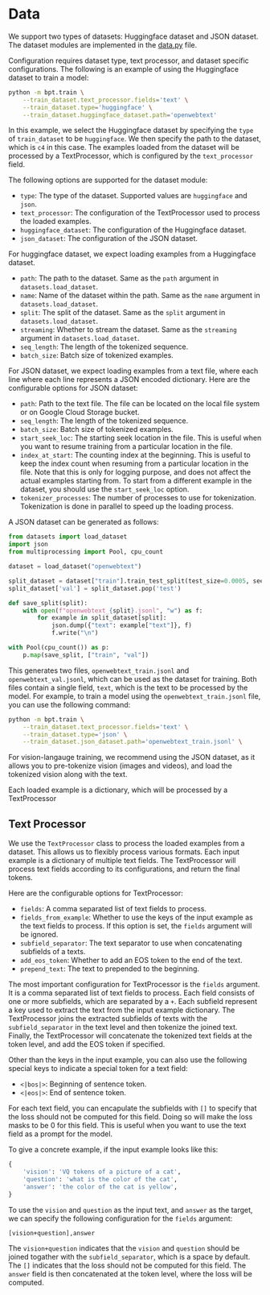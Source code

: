 # Data

We support two types of datasets: Huggingface dataset and JSON dataset. The dataset modules are implemented in the [data.py](/lwm/data.py) file.

Configuration requires dataset type, text processor, and dataset specific configurations.
The following is an example of using the Huggingface dataset to train a model:
```bash
python -m bpt.train \
    --train_dataset.text_processor.fields='text' \
    --train_dataset.type='huggingface' \
    --train_dataset.huggingface_dataset.path='openwebtext'
```

In this example, we select the Huggingface dataset by specifying the `type` of
`train_dataset` to be `huggingface`. We then specify the path to the dataset,
which is `c4` in this case. The examples loaded from the dataset will be processed
by a TextProcessor, which is configured by the `text_processor` field.

The following options are supported for the dataset module:
* `type`: The type of the dataset. Supported values are `huggingface` and `json`.
* `text_processor`: The configuration of the TextProcessor used to process the
  loaded examples.
* `huggingface_dataset`: The configuration of the Huggingface dataset.
* `json_dataset`: The configuration of the JSON dataset.

For huggingface dataset, we expect loading examples from a Huggingface dataset.
* `path`: The path to the dataset. Same as the `path` argument in
  `datasets.load_dataset`.
* `name`: Name of the dataset within the path. Same as the `name` argument in
  `datasets.load_dataset`.
* `split`: The split of the dataset. Same as the `split` argument in
  `datasets.load_dataset`.
*  `streaming`: Whether to stream the dataset. Same as the `streaming` argument
   in `datasets.load_dataset`.
* `seq_length`: The length of the tokenized sequence.
* `batch_size`: Batch size of tokenized examples.

For JSON dataset, we expect loading examples from a text file, where each line where each line represents a
JSON encoded dictionary. Here are the configurable options for JSON dataset:
* `path`: Path to the text file. The file can be located on the local file system
  or on Google Cloud Storage bucket.
* `seq_length`: The length of the tokenized sequence.
* `batch_size`: Batch size of tokenized examples.
* `start_seek_loc`: The starting seek location in the file. This is useful when
  you want to resume training from a particular location in the file.
* `index_at_start`: The counting index at the beginning. This is useful to
  keep the index count when resuming from a particular location in the file.
  Note that this is only for logging purpose, and does not affect the actual
  examples starting from. To start from a different example in the dataset,
  you should use the `start_seek_loc` option.
* `tokenizer_processes`: The number of processes to use for tokenization.
  Tokenization is done in parallel to speed up the loading process.

A JSON dataset can be generated as follows:
```python
from datasets import load_dataset
import json
from multiprocessing import Pool, cpu_count

dataset = load_dataset("openwebtext")

split_dataset = dataset["train"].train_test_split(test_size=0.0005, seed=2357, shuffle=True)
split_dataset['val'] = split_dataset.pop('test')

def save_split(split):
    with open(f"openwebtext_{split}.jsonl", "w") as f:
        for example in split_dataset[split]:
            json.dump({"text": example["text"]}, f)
            f.write("\n")

with Pool(cpu_count()) as p:
    p.map(save_split, ["train", "val"])
```

This generates two files, `openwebtext_train.jsonl` and `openwebtext_val.jsonl`, which can be used as the dataset for training. Both files contain a single field, `text`, which is the text to be processed by the model.
For example, to train a model using the `openwebtext_train.jsonl` file, you can use the following command:
```bash
python -m bpt.train \
    --train_dataset.text_processor.fields='text' \
    --train_dataset.type='json' \
    --train_dataset.json_dataset.path='openwebtext_train.jsonl' \
```

For vision-langauge training, we recommend using the JSON dataset, as it allows you to pre-tokenize vision (images and videos), and load the tokenized vision along with the text.

Each loaded example is a dictionary, which will be processed by a TextProcessor


## Text Processor
We use the `TextProcessor` class to process the loaded examples from a dataset. This allows us to flexibly process various formats.
Each input example is a dictionary of multiple text fields. The TextProcessor will
process text fields according to its configurations, and return the final tokens.

Here are the configurable options for TextProcessor:
* `fields`: A comma separated list of text fields to process.
* `fields_from_example`: Whether to use the keys of the input example as the
  text fields to process. If this option is set, the `fields` argument will
  be ignored.
* `subfield_separator`: The text separator to use when concatenating subfields
  of a texts.
* `add_eos_token`: Whether to add an EOS token to the end of the text.
* `prepend_text`: The text to prepended to the beginning.

The most important configuration for TextProcessor is the `fields` argument. It
is a comma separated list of text fields to process. Each field consists of one
or more subfields, which are separated by a `+`. Each subfield represent a key
used to extract the text from the input example dictionary. The TextProcessor
joins the extracted subfields of texts with the `subfield_separator` in the text
level and then tokenize the joined text. Finally, the TextProcessor will concatenate
the tokenized text fields at the token level, and add the EOS token if specified.

Other than the keys in the input example, you can also use the following special
keys to indicate a special token for a text field:
* `<|bos|>`: Beginning of sentence token.
* `<|eos|>`: End of sentence token.

For each text field, you can encapulate the subfields with `[]` to specify that
the loss should not be computed for this field. Doing so will make the loss
masks to be 0 for this field. This is useful when you want to use the text field
as a prompt for the model.


To give a concrete example, if the input example looks like this:
```python
{
    'vision': 'VQ tokens of a picture of a cat',
    'question': 'what is the color of the cat',
    'answer': 'the color of the cat is yellow',
}
```
To use the `vision` and `question` as the input text, and `answer` as the target,
we can specify the following configuration for the `fields` argument:
```
[vision+question],answer
```

The `vision+question` indicates that the `vision` and `question` should be joined
togather with the `subfield_separator`, which is a space by default. The `[]`
indicates that the loss should not be computed for this field. The `answer` field
is then concatenated at the token level, where the loss will be computed.

